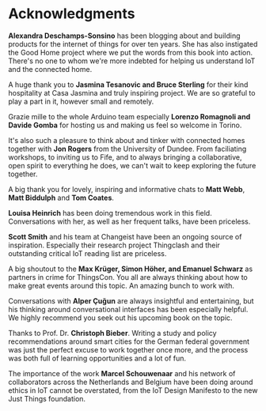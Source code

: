 # Acknowledgments

**Alexandra Deschamps-Sonsino** has been blogging about and building products for the internet of things for over ten years. She has also instigated the Good Home project where we put the words from this book into action. There's no one to whom we're more indebted for helping us understand IoT and the connected home.

A huge thank you to **Jasmina Tesanovic and Bruce Sterling** for their kind hospitality at Casa Jasmina and truly inspiring project. We are so grateful to play a part in it, however small and remotely.

Grazie mille to the whole Arduino team especially **Lorenzo Romagnoli and Davide Gomba** for hosting us and making us feel so welcome in Torino. 

It's also such a pleasure to think about and tinker with connected homes together with **Jon Rogers** from the University of Dundee. From faciliating workshops, to inviting us to Fife, and to always bringing a collaborative, open spirit to everything he does, we can't wait to keep exploring the future together. 

A big thank you for lovely, inspiring and informative chats to **Matt Webb**, **Matt Biddulph** and **Tom Coates**.

**Louisa Heinrich** has been doing tremendous work in this field. Conversations with her, as well as her frequent talks, have been priceless.  

**Scott Smith** and his team at Changeist have been an ongoing source of inspiration. Especially their research project Thingclash and their outstanding critical IoT reading list are priceless.

A big shoutout to the **Max Krüger, Simon Höher, and Emanuel Schwarz** as partners in crime for ThingsCon. You all are always thinking about how to make great events around this topic. An amazing bunch to work with.

Conversations with **Alper Çuğun** are always insightful and entertaining, but his thinking around conversational interfaces has been especially helpful. We highly recommend you seek out his upcoming book on the topic.

Thanks to Prof. Dr. **Christoph Bieber**. Writing a study and policy recommendations around smart cities for the German federal government was just the perfect excuse to work together once more, and the process was both full of learning opportunities and a lot of fun.

The importance of the work **Marcel Schouwenaar** and his network of collaborators across the Netherlands and Belgium have been doing around ethics in IoT cannot be overstated, from the IoT Design Manifesto to the new Just Things foundation.

